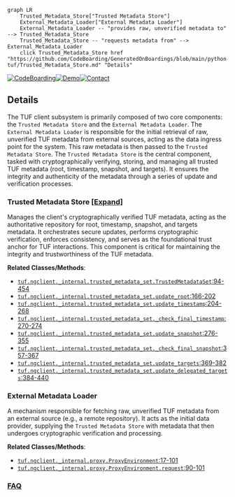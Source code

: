 ```mermaid
graph LR
    Trusted_Metadata_Store["Trusted Metadata Store"]
    External_Metadata_Loader["External Metadata Loader"]
    External_Metadata_Loader -- "provides raw, unverified metadata to" --> Trusted_Metadata_Store
    Trusted_Metadata_Store -- "requests metadata from" --> External_Metadata_Loader
    click Trusted_Metadata_Store href "https://github.com/CodeBoarding/GeneratedOnBoardings/blob/main/python-tuf/Trusted_Metadata_Store.md" "Details"
```

[![CodeBoarding](https://img.shields.io/badge/Generated%20by-CodeBoarding-9cf?style=flat-square)](https://github.com/CodeBoarding/GeneratedOnBoardings)[![Demo](https://img.shields.io/badge/Try%20our-Demo-blue?style=flat-square)](https://www.codeboarding.org/demo)[![Contact](https://img.shields.io/badge/Contact%20us%20-%20contact@codeboarding.org-lightgrey?style=flat-square)](mailto:contact@codeboarding.org)

## Details

The TUF client subsystem is primarily composed of two core components: the `Trusted Metadata Store` and the `External Metadata Loader`. The `External Metadata Loader` is responsible for the initial retrieval of raw, unverified TUF metadata from external sources, acting as the data ingress point for the system. This raw metadata is then passed to the `Trusted Metadata Store`. The `Trusted Metadata Store` is the central component, tasked with cryptographically verifying, storing, and managing all trusted TUF metadata (root, timestamp, snapshot, and targets). It ensures the integrity and authenticity of the metadata through a series of update and verification processes.

### Trusted Metadata Store [[Expand]](./Trusted_Metadata_Store.md)
Manages the client's cryptographically verified TUF metadata, acting as the authoritative repository for root, timestamp, snapshot, and targets metadata. It orchestrates secure updates, performs cryptographic verification, enforces consistency, and serves as the foundational trust anchor for TUF interactions. This component is critical for maintaining the integrity and trustworthiness of the TUF metadata.


**Related Classes/Methods**:

- <a href="https://github.com/theupdateframework/python-tuf/blob/develop/tuf/ngclient/_internal/trusted_metadata_set.py#L94-L454" target="_blank" rel="noopener noreferrer">`tuf.ngclient._internal.trusted_metadata_set.TrustedMetadataSet`:94-454</a>
- <a href="https://github.com/theupdateframework/python-tuf/blob/develop/tuf/ngclient/_internal/trusted_metadata_set.py#L166-L202" target="_blank" rel="noopener noreferrer">`tuf.ngclient._internal.trusted_metadata_set.update_root`:166-202</a>
- <a href="https://github.com/theupdateframework/python-tuf/blob/develop/tuf/ngclient/_internal/trusted_metadata_set.py#L204-L268" target="_blank" rel="noopener noreferrer">`tuf.ngclient._internal.trusted_metadata_set.update_timestamp`:204-268</a>
- <a href="https://github.com/theupdateframework/python-tuf/blob/develop/tuf/ngclient/_internal/trusted_metadata_set.py#L270-L274" target="_blank" rel="noopener noreferrer">`tuf.ngclient._internal.trusted_metadata_set._check_final_timestamp`:270-274</a>
- <a href="https://github.com/theupdateframework/python-tuf/blob/develop/tuf/ngclient/_internal/trusted_metadata_set.py#L276-L355" target="_blank" rel="noopener noreferrer">`tuf.ngclient._internal.trusted_metadata_set.update_snapshot`:276-355</a>
- <a href="https://github.com/theupdateframework/python-tuf/blob/develop/tuf/ngclient/_internal/trusted_metadata_set.py#L357-L367" target="_blank" rel="noopener noreferrer">`tuf.ngclient._internal.trusted_metadata_set._check_final_snapshot`:357-367</a>
- <a href="https://github.com/theupdateframework/python-tuf/blob/develop/tuf/ngclient/_internal/trusted_metadata_set.py#L369-L382" target="_blank" rel="noopener noreferrer">`tuf.ngclient._internal.trusted_metadata_set.update_targets`:369-382</a>
- <a href="https://github.com/theupdateframework/python-tuf/blob/develop/tuf/ngclient/_internal/trusted_metadata_set.py#L384-L440" target="_blank" rel="noopener noreferrer">`tuf.ngclient._internal.trusted_metadata_set.update_delegated_targets`:384-440</a>


### External Metadata Loader
A mechanism responsible for fetching raw, unverified TUF metadata from an external source (e.g., a remote repository). It acts as the initial data provider, supplying the `Trusted Metadata Store` with metadata that then undergoes cryptographic verification and processing.


**Related Classes/Methods**:

- <a href="https://github.com/theupdateframework/python-tuf/blob/develop/tuf/ngclient/_internal/proxy.py#L17-L101" target="_blank" rel="noopener noreferrer">`tuf.ngclient._internal.proxy.ProxyEnvironment`:17-101</a>
- <a href="https://github.com/theupdateframework/python-tuf/blob/develop/tuf/ngclient/_internal/proxy.py#L90-L101" target="_blank" rel="noopener noreferrer">`tuf.ngclient._internal.proxy.ProxyEnvironment.request`:90-101</a>




### [FAQ](https://github.com/CodeBoarding/GeneratedOnBoardings/tree/main?tab=readme-ov-file#faq)